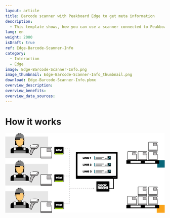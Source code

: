 ```yaml
---
layout: article
title: Barcode scanner with Peakboard Edge to get meta information
description: 
  - This template shows, how you can use a scanner connected to Peakboard Edge to obtain information from other sources. Each employee has a Peakboard Edge and a scanner. When a product is scanned, the metadata is pulled from another data source. The example uses an Excel file, but it could also be information from SQL, SAP, etc.
lang: en
weight: 2000
isDraft: true
ref: Edge-Barcode-Scanner-Info
category:
  - Interaction
  - Edge
image: Edge-Barcode-Scanner-Info.png
image_thumbnail: Edge-Barcode-Scanner-Info_thumbnail.png
download: Edge-Barcode-Scanner-Info.pbmx
overview_description:
overview_benefits:
overview_data_sources:
---
```

# How it works

![image_live](edge-use-case-scanner-logistics.gif)
